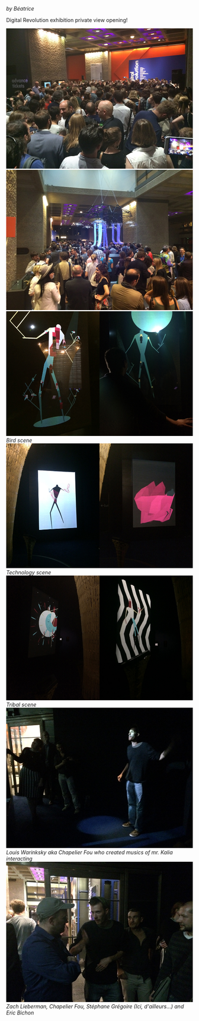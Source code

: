 _by Béatrice_

Digital Revolution exhibition private view opening!

![image](../project_images/20140703_private-view/01.jpg)
![image](../project_images/20140703_private-view/02.jpg)
![image](../project_images/20140703_private-view/03.jpg)
_Bird scene_
![image](../project_images/20140703_private-view/04.jpg)
_Technology scene_
![image](../project_images/20140703_private-view/05.jpg)
_Tribal scene_
![image](../project_images/20140703_private-view/06.jpg)
_Louis Warinksky aka Chapelier Fou who created musics of mr. Kalia interacting_
![image](../project_images/20140703_private-view/07.jpg)
_Zach Lieberman, Chapelier Fou, Stéphane Grégoire (Ici, d'ailleurs…) and Eric Bichon_







